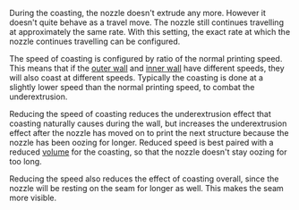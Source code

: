 During the coasting, the nozzle doesn't extrude any more. However it doesn't quite behave as a travel move. The nozzle still continues travelling at approximately the same rate. With this setting, the exact rate at which the nozzle continues travelling can be configured.

The speed of coasting is configured by ratio of the normal printing speed. This means that if the [outer wall](../speed/speed_wall_0.md) and [inner wall](../speed/speed_wall_x.md) have different speeds, they will also coast at different speeds. Typically the coasting is done at a slightly lower speed than the normal printing speed, to combat the underextrusion.

Reducing the speed of coasting reduces the underextrusion effect that coasting naturally causes during the wall, but increases the underextrusion effect after the nozzle has moved on to print the next structure because the nozzle has been oozing for longer. Reduced speed is best paired with a reduced [volume](coasting_volume.md) for the coasting, so that the nozzle doesn't stay oozing for too long.

Reducing the speed also reduces the effect of coasting overall, since the nozzle will be resting on the seam for longer as well. This makes the seam more visible.